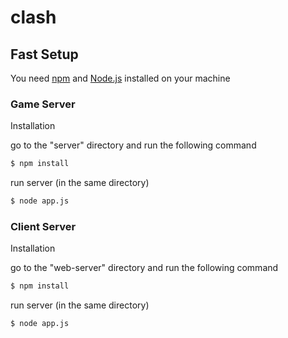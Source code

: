# clash

## Fast Setup

You need [npm] and [Node.js] installed on your machine

### Game Server
Installation

go to the "server" directory and run the following command
```sh
$ npm install
```
run server (in the same directory)
```sh
$ node app.js
```

### Client Server
Installation

go to the "web-server" directory and run the following command
```sh
$ npm install
```
run server (in the same directory)
```sh
$ node app.js
```

   [Node.js]: <https://nodejs.org/en/>
   [npm]: <https://www.npmjs.com/>
